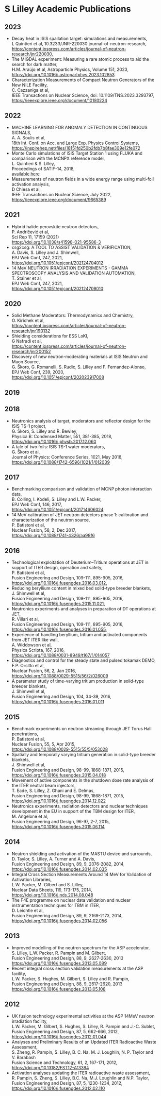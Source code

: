 # S Lilley Academic Publications

## 2023
- Decay heat in ISIS spallation target: simulations and measurements,  
  L Quintieri et al,  	10.3233/JNR-220030	journal-of-neutron-research,  
  https://content.iospress.com/articles/journal-of-neutron-research/jnr220030,  
- The MIGDAL experiment: Measuring a rare atomic process to aid the search for dark matter,  
  H.M. Araújo et al,
  Astroparticle Physics, Volume 151, 2023,  
  https://doi.org/10.1016/j.astropartphys.2023.102853.
- Characterization Measurements of Compact Neutron Generators of the New NILE Facility,  
  C. Cazzaniga et al,  
  IEEE Transactions on Nuclear Science, doi: 10.1109/TNS.2023.3293797,
  https://ieeexplore.ieee.org/document/10180224    


## 2022
- MACHINE LEARNING FOR ANOMALY DETECTION IN CONTINUOUS SIGNALS,  
  A. A. Soulis et al,  
  18th Int. Conf. on Acc. and Large Exp. Physics Control Systems,  
  https://inspirehep.net/files/18151fd250b2fdb7b8fae309e12fe072
- Monte Carlo simulations of ISIS Target Station 1 using FLUKA and comparison with the MCNPX reference model,  
  L. Quintieri & S. Lilley,  
  Proceedings of SATIF-14, 2018,  
  [available here](https://www.oecd-nea.org/jcms/pl_62971/shielding-aspects-of-accelerators-targets-and-irradiation-facilities-satif-14?details=true)  
- Measurements of neutron fields in a wide energy range using multi-foil activation analysis,  
  D Chiesa et al,  
  IEEE Transactions on Nuclear Science, July 2022,  
  https://ieeexplore.ieee.org/document/9665389

## 2021
- Hybrid halide perovskite neutron detectors,  
  P. Andričević et al,  
  Sci Rep 11, 17159 (2021)  
  https://doi.org/10.1038/s41598-021-95586-3
- csg2csg: A TOOL TO ASSIST VALIDATION & VERIFICATION,  
  A. Davis, S. Lilley and J. Shimwell,  
  EPJ Web Conf, 247, 2021,  
  https://doi.org/10.1051/epjconf/202124704012
- 14 MeV NEUTRON IRRADIATION EXPERIMENTS - GAMMA SPECTROSCOPY ANALYSIS AND VALIDATION AUTOMATION,  
  T. Stainer et al,  
  EPJ Web Conf, 247, 2021,  
  https://doi.org/10.1051/epjconf/202124709010

## 2020
- Solid Methane Moderators: Thermodynamics and Chemistry,  
  O. Kirichek et al,  
  https://content.iospress.com/articles/journal-of-neutron-research/jnr190132
- Shielding considerations for ESS LoKI,  
  G Nafradi et al,  
  https://content.iospress.com/articles/journal-of-neutron-research/jnr200152  
- Discovery of new neutron-moderating materials at ISIS Neutron and Muon Source,  
  G. Škoro, G. Romanelli,  S. Rudic, S. Lilley and F. Fernandez-Alonso,  
  EPJ Web Conf, 239, 2020,  
  https://doi.org/10.1051/epjconf/202023917008 
  
## 2019

## 2018
- Neutronics analysis of target, moderators and reflector design for the ISIS TS-1 project,  
  G. Škoro, S. Lilley and R. Bewley,  
  Physica B: Condensed Matter, 551, 381-385, 2018,  
  https://doi.org/10.1016/j.physb.2017.12.060
- A tale of two foils: ISIS TS-1 water moderators,  
  G. Škoro et al,  
  Journal of Physics: Conference Series, 1021, May 2018,  
  https://doi.org/10.1088/1742-6596/1021/1/012039
  
## 2017
- Benchmarking comparison and validation of MCNP photon interaction data,  
  B. Colling, I. Kodeli, S. Lilley and L.W. Packer,  
  EPJ Web Conf, 146, 2017,  
  https://doi.org/10.1051/epjconf/201714606024
- 14 MeV calibration of JET neutron detectors phase 1: calibration and characterization of the neutron source,  
  P. Batistoni et al,  
  Nuclear Fusion, 58, 2, Dec 2017,  
  https://doi.org/10.1088/1741-4326/aa98f6
  
## 2016
- Technological exploitation of Deuterium–Tritium operations at JET in support of ITER design, operation and safety,  
  P. Batistoni et al,  
  Fusion Engineering and Design, 109-111, 895-905, 2016,  
  https://doi.org/10.1016/j.fusengdes.2016.03.012,  
- Reducing beryllium content in mixed bed solid-type breeder blankets,  
  J. Shimwell et al,  
  Fusion Engineering and Design, 109-111, 895-905, 2016,  
  https://doi.org/10.1016/j.fusengdes.2015.11.021,  
- Neutronics experiments and analyses in preparation of DT operations at JET,  
  R. Villari et al,  
  Fusion Engineering and Design, 109-111, 895-905, 2016,  
  https://doi.org/10.1016/j.fusengdes.2016.01.055,  
- Experience of handling beryllium, tritium and activated components from JET ITER like wall,  
  A. Widdowson et al,  
  Physica Scripta, 167, 2016,  
  https://doi.org/10.1088/0031-8949/t167/1/014057
- Diagnostics and control for the steady state and pulsed tokamak DEMO,  
  F.P. Orsitto et al,  
  Nuclear Fusion, 56, 2, Jan 2016,  
  https://doi.org/10.1088/0029-5515/56/2/026009
- A parameter study of time-varying tritium production in solid-type breeder blankets,  
  J. Shimwell et al,  
  Fusion Engineering and Design, 104, 34-39, 2016,  
  https://doi.org/10.1016/j.fusengdes.2016.01.011

## 2015
- Benchmark experiments on neutron streaming through JET Torus Hall penetrations,  
  P. Batistoni et al,  
  Nuclear Fusion, 55, 5, Apr 2015,  
  https://doi.org/10.1088/0029-5515/55/5/053028
- Spatially and temporally varying tritium generation in solid-type breeder blankets,  
  J. Shimwell et al,  
  Fusion Engineering and Design, 98-99, 1868-1871,  2015,  
  https://doi.org/10.1016/j.fusengdes.2015.04.018
- Movement of active components in the shutdown dose rate analysis of the ITER neutral beam injectors,  
  T. Eade, S. Lilley, Z. Ghani and E. Delmas,    
  Fusion Engineering and Design, 98-99, 1868-1871,  2015,  
  https://doi.org/10.1016/j.fusengdes.2014.12.022
- Neutronics experiments, radiation detectors and nuclear techniques development in the EU in support of the TBM design for ITER,  
  M. Angelone et al,  
  Fusion Engineering and Design, 96-97, 2-7, 2015,  
  https://doi.org/10.1016/j.fusengdes.2015.06.114

## 2014
- Neutron shielding and activation of the MASTU device and surrounds,  
  D. Taylor, S. Lilley, A. Turner and A. Davis,  
  Fusion Engineering and Design, 89, 9, 2076-2082, 2014,  
  https://doi.org/10.1016/j.fusengdes.2014.02.035  
- Integral Cross Section Measurements Around 14 MeV for Validation of Activation Libraries,  
  L.W. Packer, M. Gilbert and S. Lilley,  
  Nuclear Data Sheets, 119, 173-175, 2014,  
  https://doi.org/10.1016/j.nds.2014.08.048
- The F4E programme on nuclear data validation and nuclear instrumentation techniques for TBM in ITER,  
  D. Leichtle et al,  
  Fusion Engineering and Design, 89, 9, 2169-2173, 2014,  
  https://doi.org/10.1016/j.fusengdes.2014.02.056

## 2013
- Improved modelling of the neutron spectrum for the ASP accelerator,  
  S. Lilley, L.W. Packer, R. Pampin and M. Gilbert,  
  Fusion Engineering and Design, 88, 9, 2627-2630, 2013  
  https://doi.org/10.1016/j.fusengdes.2013.05.089  
- Recent integral cross section validation measurements at the ASP facility,  
  L.W. Packer, S. Hughes, M. Gilbert, S. Lilley and R. Pampin,  
  Fusion Engineering and Design, 88, 9, 2617-2620, 2013  
  https://doi.org/10.1016/j.fusengdes.2013.05.108  

## 2012
- UK fusion technology experimental activities at the ASP 14MeV neutron irradiation facility,  
  L.W. Packer, M. Gilbert, S. Hughes, S. Lilley, R. Pampin and J.-C. Sublet,  
  Fusion Engineering and Design, 87, 5, 662-666, 2012,  
  https://doi.org/10.1016/j.fusengdes.2012.01.044 
- Analyses and Preliminary Results of an Updated ITER Radioactive Waste Assessment,  
  S. Zheng, R. Pampin, S. Lilley, B. C. Na, M. J. Loughlin, N. P. Taylor and V. Barabash  
  Fusion Science and Technology, 61, 2, 167-171, 2012,  
  https://doi.org/10.13182/FST12-A13384
- Activation analyses updating the ITER radioactive waste assessment,  
  R. Pampin, S. Zheng, S. Lilley, B.C. Na, M.J. Loughlin and N.P. Taylor,  
  Fusion Engineering and Design, 87, 5, 1230-1234, 2012,  
  https://doi.org/10.1016/j.fusengdes.2012.02.110

